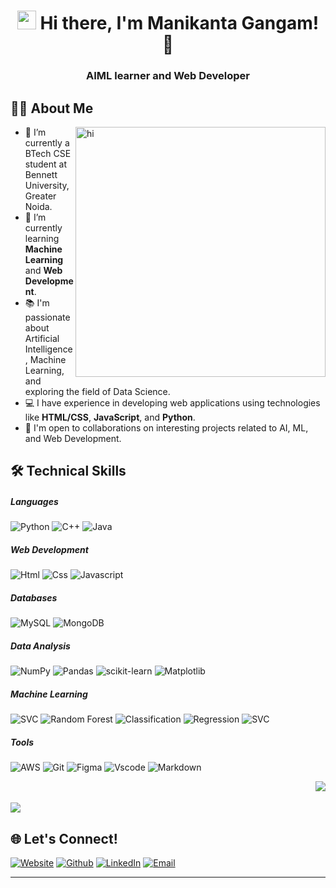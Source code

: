 <h1 align="center"><img src="https://emojis.slackmojis.com/emojis/images/1531849430/4246/blob-sunglasses.gif?1531849430" width="30"/> Hi there, I'm Manikanta Gangam! 👋</h1>
<h3 align="center">AIML learner and Web Developer</h3>

## 👨‍💻 About Me

<img align="right" alt="hi" width="400" src="https://media1.giphy.com/media/RbDKaczqWovIugyJmW/giphy.gif?cid=ecf05e47s1bagyqipze2940fwcu8wi70hb3377i3w6q2vvz4&ep=v1_gifs_search&rid=giphy.gif&ct=g">

- 🔭 I’m currently a BTech CSE student at Bennett University, Greater Noida.
- 🌱 I’m currently learning **Machine Learning** and **Web Development**.
- 📚 I'm passionate about Artificial Intelligence, Machine Learning, and exploring the field of Data Science.
- 💻 I have experience in developing web applications using technologies like **HTML/CSS**, **JavaScript**, and **Python**.
- 🤝 I'm open to collaborations on interesting projects related to AI, ML, and Web Development.

## 🛠️ Technical Skills

<h5>Languages</h5>

![Python](https://img.shields.io/badge/Python-FFD43B?style=flat&logo=python&logoColor=darkgreen)
![C++](https://img.shields.io/badge/C%2B%2B-00599C?style=flat&logo=c%2B%2B&logoColor=white)
![Java](https://img.shields.io/badge/Java-ED8B00?style=flat&logo=java&logoColor=white)

<h5>Web Development</h5>

![Html](https://img.shields.io/badge/HTML5-E34F26?style=flat&logo=html5&logoColor=white)
![Css](https://img.shields.io/badge/CSS3-1572B6?style=flat&logo=css3&logoColor=white)
![Javascript](https://img.shields.io/badge/JavaScript-323330?style=flat&logo=javascript&logoColor=F7DF1E)

<h5>Databases</h5>

![MySQL](https://img.shields.io/badge/MySQL-4479A1?style=flat&logo=mysql&logoColor=white)
![MongoDB](https://img.shields.io/badge/MongoDB-47A248?style=flat&logo=mongodb&logoColor=white)

<h5>Data Analysis</h5>

![NumPy](https://img.shields.io/badge/NumPy-013243?style=flat&logo=numpy&logoColor=white)
![Pandas](https://img.shields.io/badge/Pandas-150458?style=flat&logo=pandas&logoColor=white)
![scikit-learn](https://img.shields.io/badge/scikit_learn-F7931E?style=flat&logo=scikit-learn&logoColor=white)
![Matplotlib](https://img.shields.io/badge/Matplotlib-3776AB?style=flat&logo=matplotlib&logoColor=white)

<h5>Machine Learning</h5>

![SVC](https://img.shields.io/badge/SVC-FF4081?style=flat&logo=python&logoColor=white)
![Random Forest](https://img.shields.io/badge/Random_Forest-4E342E?style=flat&logo=python&logoColor=white)
![Classification](https://img.shields.io/badge/Classification-3776AB?style=flat&logo=matplotlib&logoColor=white)
![Regression](https://img.shields.io/badge/Regression-150458?style=flat&logo=pandas&logoColor=white)
![SVC](https://img.shields.io/badge/Clustering-F24E1E?style=flat&logo=python&logoColor=white)

<h5>Tools</h5>

![AWS](https://img.shields.io/badge/AWS-232F3E?style=flat&logo=amazon-aws&logoColor=white)
![Git](https://img.shields.io/badge/Git-F05032?style=flat&logo=git&logoColor=white)
![Figma](https://img.shields.io/badge/Figma-F24E1E?style=flat&logo=figma&logoColor=white)
![Vscode](https://img.shields.io/badge/Visual_Studio_Code-0078D4?style=flat&logo=visual%20studio%20code&logoColor=white)
![Markdown](https://img.shields.io/badge/Markdown-000000?style=flat&logo=markdown&logoColor=white)

<img align="right" src="https://github-readme-stats.vercel.app/api/top-langs/?username=manikantagangam">
<br></br>
<img src="https://github-readme-stats.vercel.app/api?username=manikantagangam">

## 🌐 Let's Connect!


<a href="https://manikantagangam.github.io" target="_blank"><img alt="Website" src="https://img.shields.io/badge/website-%23117AC9.svg?&style=for-the-badge&logo=google-chrome&logoColor=white" /></a>
<a href="https://github.com/manikantagangam" target="_blank"><img alt="Github" src="https://img.shields.io/badge/GitHub-%2312100E.svg?&style=for-the-badge&logo=Github&logoColor=white" /></a>
<a href="https://www.linkedin.com/in/manikantagangam" target="_blank"><img alt="LinkedIn" src="https://img.shields.io/badge/linkedin-%230077B5.svg?&style=for-the-badge&logo=linkedin&logoColor=white" /></a>
<a href="mailto:e21cseu0947@bennett.edu.in" target="_blank"><img alt="Email" src="https://img.shields.io/badge/email-%23D14836.svg?&style=for-the-badge&logo=gmail&logoColor=white" /></a>

<!-- <a href="https://manikantagangam.github.io/my-portfolio/" target="_blank"><img alt="Website" src="https://img.shields.io/badge/website-%23117AC9.svg?&style=for-the-badge&logo=google-chrome&logoColor=white" /></a>
<a href="https://medium.com/@manikantagangam" target="_blank"><img alt="Medium" src="https://img.shields.io/badge/medium-%23000000.svg?&style=for-the-badge&logo=medium&logoColor=white" /></a>
<a href="https://www.instagram.com/manikanta_gangam" target="_blank"><img alt="Instagram" src="https://img.shields.io/badge/instagram-%23E4405F.svg?&style=for-the-badge&logo=instagram&logoColor=white" /></a> -->

<hr></hr>
